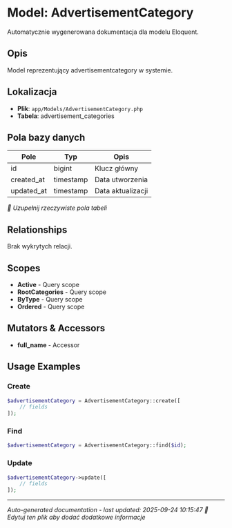 # Model: AdvertisementCategory

Automatycznie wygenerowana dokumentacja dla modelu Eloquent.

## Opis
Model reprezentujący advertisementcategory w systemie.

## Lokalizacja
- **Plik**: `app/Models/AdvertisementCategory.php`
- **Tabela**: advertisement_categories

## Pola bazy danych
| Pole | Typ | Opis |
|------|-----|------|
| id | bigint | Klucz główny |
| created_at | timestamp | Data utworzenia |
| updated_at | timestamp | Data aktualizacji |

*📝 Uzupełnij rzeczywiste pola tabeli*

## Relationships
Brak wykrytych relacji.

## Scopes
- **Active** - Query scope
- **RootCategories** - Query scope
- **ByType** - Query scope
- **Ordered** - Query scope

## Mutators & Accessors
- **full_name** - Accessor

## Usage Examples

### Create
```php
$advertisementCategory = AdvertisementCategory::create([
    // fields
]);
```

### Find
```php
$advertisementCategory = AdvertisementCategory::find($id);
```

### Update
```php
$advertisementCategory->update([
    // fields
]);
```

---
*Auto-generated documentation - last updated: 2025-09-24 10:15:47*
*📝 Edytuj ten plik aby dodać dodatkowe informacje*